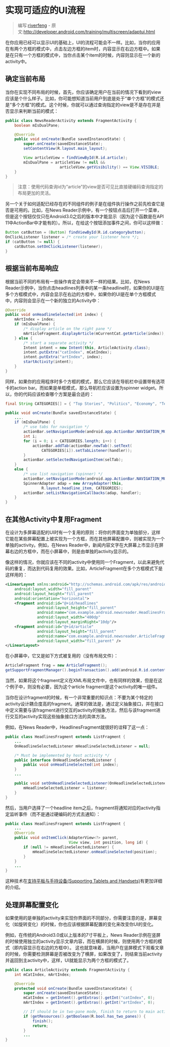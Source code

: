 # 实现可适应的UI流程

> 编写:[riverfeng](https://github.com/riverfeng) - 原文:<http://developer.android.com/training/multiscreen/adaptui.html>

在你应用已经可以显示UI的基础上，UI的流程可能会不一样。比如，当你的应用在有两个方框的模式中，点击左边方框的item时，内容显示在右边方框中。如果是在只有一个方框的模式中，当你点击某个item的时候，内容则显示在一个新的activity中。

## 确定当前布局
当你在实现不同布局的时候，首先，你应该确定用户在当前的情况下看到的view应该是个什么样子。比如，你可能想知道当前用户到底是处于“单个方框”的模式还是“多个方框”的模式。这个时候，你就可以通过查询指定的view是不是存在并是否显示来判断当前的模式：

```java
public class NewsReaderActivity extends FragmentActivity {
    boolean mIsDualPane;

    @Override
    public void onCreate(Bundle savedInstanceState) {
        super.onCreate(savedInstanceState);
        setContentView(R.layout.main_layout);

        View articleView = findViewById(R.id.article);
        mIsDualPane = articleView != null &&
                        articleView.getVisibility() == View.VISIBLE;
    }
}
```

> 注意：使用代码查询id为“article”的view是否可见比直接硬编码查询指定的布局更加的灵活。

另一个关于如何适配已经存在的不同组件的例子是在组件执行操作之前先检查它是否是可用的。比如，在News Reader示例中，有一个按钮点击后打开一个菜单，但是这个按钮仅仅只在Android3.0之后的版本中才能显示（因为这个函数是在API 11中ActionBar中才能有的）。所以，在给这个按钮添加事件之间，你可以这样做：
```java
Button catButton = (Button) findViewById(R.id.categorybutton);
OnClickListener listener = /* create your listener here */;
if (catButton != null) {
    catButton.setOnClickListener(listener);
}
```

## 根据当前布局响应

根据当前不同的布局有一些操作肯定会带来不一样的结果。比如，在News Reader示例中，当你点击headlines列表中的某一条headline时，如果你的UI是在多个方框模式中，内容会显示在右边的方框中，如果你的UI是在单个方框模式中，内容则会显示在一个新的独立的Activity中：
```java
@Override
public void onHeadlineSelected(int index) {
    mArtIndex = index;
    if (mIsDualPane) {
        /* display article on the right pane */
        mArticleFragment.displayArticle(mCurrentCat.getArticle(index));
    } else {
        /* start a separate activity */
        Intent intent = new Intent(this, ArticleActivity.class);
        intent.putExtra("catIndex", mCatIndex);
        intent.putExtra("artIndex", index);
        startActivity(intent);
    }
}
```
同样，如果你的应用程序时多个方框的模式，那么它应该在导航栏中设置带有选项卡的action bar。而如果是单框模式，那么导航栏应该设置为spinner widget。所以，你的代码应该检查哪个方案是最合适的：
```java
final String CATEGORIES[] = { "Top Stories", "Politics", "Economy", "Technology" };

public void onCreate(Bundle savedInstanceState) {
    ....
    if (mIsDualPane) {
        /* use tabs for navigation */
        actionBar.setNavigationMode(android.app.ActionBar.NAVIGATION_MODE_TABS);
        int i;
        for (i = 0; i < CATEGORIES.length; i++) {
            actionBar.addTab(actionBar.newTab().setText(
                CATEGORIES[i]).setTabListener(handler));
        }
        actionBar.setSelectedNavigationItem(selTab);
    }
    else {
        /* use list navigation (spinner) */
        actionBar.setNavigationMode(android.app.ActionBar.NAVIGATION_MODE_LIST);
        SpinnerAdapter adap = new ArrayAdapter(this,
                R.layout.headline_item, CATEGORIES);
        actionBar.setListNavigationCallbacks(adap, handler);
    }
}
```

## 在其他Activity中复用Fragment

在设计为多屏幕适配的UI时有一个复用的原则：将你的界面变为单独部分，这样它能在某些屏幕配置上被实现为一个方框，而在其他屏幕配置中，则被实现为一个单独的activity。例如，在News Reader中，新闻内容文字在大屏幕上市显示在屏幕右边的方框中，而在小屏幕中，则是由单独的activity显示的。

像这样的情况，你就应该在不同的activity中使用同一个Fragment，以此来避免代码的重复，而达到代码复用的效果。比如，ArticleFragment在多个方框模式下是这样用的：
```xml
<LinearLayout xmlns:android="http://schemas.android.com/apk/res/android"
    android:layout_width="fill_parent"
    android:layout_height="fill_parent"
    android:orientation="horizontal">
    <fragment android:id="@+id/headlines"
              android:layout_height="fill_parent"
              android:name="com.example.android.newsreader.HeadlinesFragment"
              android:layout_width="400dp"
              android:layout_marginRight="10dp"/>
    <fragment android:id="@+id/article"
              android:layout_height="fill_parent"
              android:name="com.example.android.newsreader.ArticleFragment"
              android:layout_width="fill_parent" />
</LinearLayout>
```
在小屏幕中，它又是如下方式被复用的（没有布局文件）：
```java
ArticleFragment frag = new ArticleFragment();
getSupportFragmentManager().beginTransaction().add(android.R.id.content, frag).commit();
```
当然，如果将这个fragment定义在XML布局文件中，也有同样的效果，但是在这个例子中，则没有必要，因为这个article fragment是这个activity的唯一组件。

当你在设计fragment的时候，有一个非常重要的知识点：不要为某个特定的activity设计耦合度高的fragment。通常的做法是，通过定义抽象接口，并在接口中定义需要与该fragment进行交互的activity的抽象方法，然后与该fragment进行交互的activity实现这些抽象接口方法的具体方法。

例如，在News Reader中，HeadlinesFragment就很好的诠释了这一点：
```java
public class HeadlinesFragment extends ListFragment {
    ...
    OnHeadlineSelectedListener mHeadlineSelectedListener = null;

    /* Must be implemented by host activity */
    public interface OnHeadlineSelectedListener {
        public void onHeadlineSelected(int index);
    }
    ...

    public void setOnHeadlineSelectedListener(OnHeadlineSelectedListener listener) {
        mHeadlineSelectedListener = listener;
    }
}
```
然后，当用户选择了一个headline item之后，fragment将通知对应的activity指定监听事件（而不是通过硬编码的方式去通知）：
```java
public class HeadlinesFragment extends ListFragment {
    ...
    @Override
    public void onItemClick(AdapterView<?> parent,
                            View view, int position, long id) {
        if (null != mHeadlineSelectedListener) {
            mHeadlineSelectedListener.onHeadlineSelected(position);
        }
    }
    ...
}
```
这种技术在[支持平板与手持设备(Supporting Tablets and Handsets)](http://developer.android.com/guide/practices/tablets-and-handsets.html)有更加详细的介绍。

## 处理屏幕配置变化

如果使用的是单独的activity来实现你界面的不同部分，你需要注意的是，屏幕变化（如旋转变化）的时候，你也应该根据屏幕配置的变化来改变你UI的变化。

例如，在传统的Android3.0或以上版本的7寸平板上，News Reader示例在竖屏的时候使用独立的activity显示文章内容，而在横屏的时候，则使用两个方框的模式（即内容显示在右边的方框中）。
这也就意味着，当用户在竖屏模式下观看文章的时候，你需要检测屏幕是否被改变为了横屏，如果改变了，则结束当前activity并返回到主activity中，这样，UI就能显示为两个方框的模式了。
```java
public class ArticleActivity extends FragmentActivity {
    int mCatIndex, mArtIndex;

    @Override
    protected void onCreate(Bundle savedInstanceState) {
        super.onCreate(savedInstanceState);
        mCatIndex = getIntent().getExtras().getInt("catIndex", 0);
        mArtIndex = getIntent().getExtras().getInt("artIndex", 0);

        // If should be in two-pane mode, finish to return to main activity
        if (getResources().getBoolean(R.bool.has_two_panes)) {
            finish();
            return;
        }
        ...
}
```
